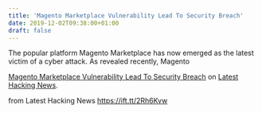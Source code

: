 ```yaml
---
title: 'Magento Marketplace Vulnerability Lead To Security Breach'
date: 2019-12-02T09:38:00+01:00
draft: false
---
```


The popular platform Magento Marketplace has now emerged as the latest victim of a cyber attack. As revealed recently, Magento

[Magento Marketplace Vulnerability Lead To Security Breach](https://latesthackingnews.com/2019/12/02/magento-marketplace-vulnerability-lead-to-security-breach/) on [Latest Hacking News](https://latesthackingnews.com).

  
  
from Latest Hacking News https://ift.tt/2Rh6Kvw